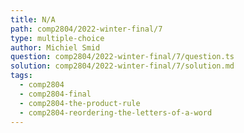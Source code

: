 ```yaml
---
title: N/A
path: comp2804/2022-winter-final/7
type: multiple-choice
author: Michiel Smid
question: comp2804/2022-winter-final/7/question.ts
solution: comp2804/2022-winter-final/7/solution.md
tags:
  - comp2804
  - comp2804-final
  - comp2804-the-product-rule
  - comp2804-reordering-the-letters-of-a-word
---
```

